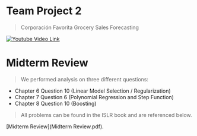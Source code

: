 # Team Project 2
> Corporación Favorita Grocery Sales Forecasting 

[![Youtube Video Link](https://img.youtube.com/vi/YjtQAE8Dfp4/0.jpg)](https://www.youtube.com/watch?v=YjtQAE8Dfp4)

# Midterm Review

> We performed analysis on three different questions:

- Chapter 6 Question 10 (Linear Model Selection / Regularization)
- Chapter 7 Question 6 (Polynomial Regression and Step Function)
- Chapter 8 Question 10 (Boosting)


> All problems can be found in the ISLR book and are referenced below.


[Midterm Review](Midterm Review.pdf).
